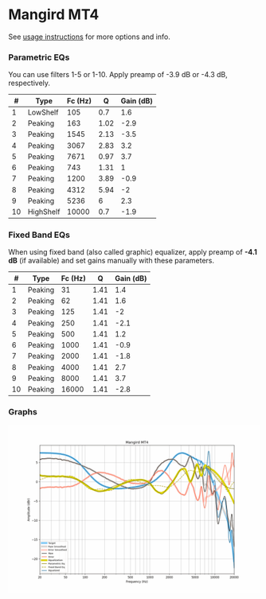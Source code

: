 # Mangird MT4
See [usage instructions](https://github.com/jaakkopasanen/AutoEq#usage) for more options and info.

### Parametric EQs
You can use filters 1-5 or 1-10. Apply preamp of -3.9 dB or -4.3 dB, respectively.

|   # | Type      |   Fc (Hz) |    Q |   Gain (dB) |
|-----|-----------|-----------|------|-------------|
|   1 | LowShelf  |       105 | 0.7  |         1.6 |
|   2 | Peaking   |       163 | 1.02 |        -2.9 |
|   3 | Peaking   |      1545 | 2.13 |        -3.5 |
|   4 | Peaking   |      3067 | 2.83 |         3.2 |
|   5 | Peaking   |      7671 | 0.97 |         3.7 |
|   6 | Peaking   |       743 | 1.31 |         1   |
|   7 | Peaking   |      1200 | 3.89 |        -0.9 |
|   8 | Peaking   |      4312 | 5.94 |        -2   |
|   9 | Peaking   |      5236 | 6    |         2.3 |
|  10 | HighShelf |     10000 | 0.7  |        -1.9 |

### Fixed Band EQs
When using fixed band (also called graphic) equalizer, apply preamp of **-4.1 dB** (if available) and set gains manually with these parameters.

|   # | Type    |   Fc (Hz) |    Q |   Gain (dB) |
|-----|---------|-----------|------|-------------|
|   1 | Peaking |        31 | 1.41 |         1.4 |
|   2 | Peaking |        62 | 1.41 |         1.6 |
|   3 | Peaking |       125 | 1.41 |        -2   |
|   4 | Peaking |       250 | 1.41 |        -2.1 |
|   5 | Peaking |       500 | 1.41 |         1.2 |
|   6 | Peaking |      1000 | 1.41 |        -0.9 |
|   7 | Peaking |      2000 | 1.41 |        -1.8 |
|   8 | Peaking |      4000 | 1.41 |         2.7 |
|   9 | Peaking |      8000 | 1.41 |         3.7 |
|  10 | Peaking |     16000 | 1.41 |        -2.8 |

### Graphs
![](./Mangird%20MT4.png)

